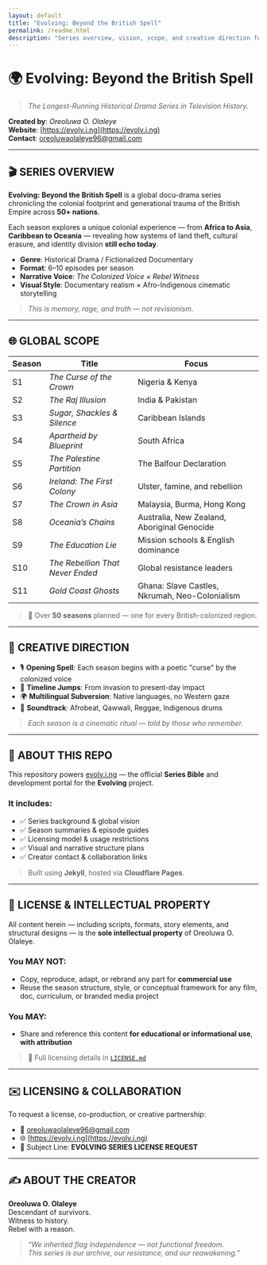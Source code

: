 ```yaml
---
layout: default
title: "Evolving: Beyond the British Spell"
permalink: /readme.html
description: "Series overview, vision, scope, and creative direction for the Evolving docu-series by Oreoluwa O. Olaleye."
---
```


# 🌍 Evolving: Beyond the British Spell

> *The Longest-Running Historical Drama Series in Television History.*

**Created by**: *Oreoluwa O. Olaleye*  
**Website**: [https://evolv.i.ng](https://evolv.i.ng)  
**Contact**: [oreoluwaolaleye96@gmail.com](mailto:oreoluwaolaleye96@gmail.com)

---

## 🎬 SERIES OVERVIEW

**Evolving: Beyond the British Spell** is a global docu-drama series chronicling the colonial footprint and generational trauma of the British Empire across **50+ nations**.

Each season explores a unique colonial experience — from **Africa to Asia**, **Caribbean to Oceania** — revealing how systems of land theft, cultural erasure, and identity division **still echo today**.

- **Genre**: Historical Drama / Fictionalized Documentary  
- **Format**: 6–10 episodes per season  
- **Narrative Voice**: *The Colonized Voice × Rebel Witness*  
- **Visual Style**: Documentary realism × Afro-Indigenous cinematic storytelling  

> *This is memory, rage, and truth — not revisionism.*

---

## 🌐 GLOBAL SCOPE

| Season | Title                          | Focus                                |
|--------|--------------------------------|---------------------------------------|
| S1     | *The Curse of the Crown*       | Nigeria & Kenya                       |
| S2     | *The Raj Illusion*             | India & Pakistan                      |
| S3     | *Sugar, Shackles & Silence*    | Caribbean Islands                     |
| S4     | *Apartheid by Blueprint*       | South Africa                          |
| S5     | *The Palestine Partition*      | The Balfour Declaration               |
| S6     | *Ireland: The First Colony*    | Ulster, famine, and rebellion         |
| S7     | *The Crown in Asia*            | Malaysia, Burma, Hong Kong            |
| S8     | *Oceania’s Chains*             | Australia, New Zealand, Aboriginal Genocide |
| S9     | *The Education Lie*            | Mission schools & English dominance   |
| S10    | *The Rebellion That Never Ended* | Global resistance leaders          |
| S11    | *Gold Coast Ghosts*            | Ghana: Slave Castles, Nkrumah, Neo-Colonialism |

> 🔖 Over **50 seasons** planned — one for every British-colonized region.

---

## 🧠 CREATIVE DIRECTION

- 🎙️ **Opening Spell**: Each season begins with a poetic "curse" by the colonized voice  
- 🧭 **Timeline Jumps**: From invasion to present-day impact  
- 🌍 **Multilingual Subversion**: Native languages, no Western gaze  
- 🎼 **Soundtrack**: Afrobeat, Qawwali, Reggae, Indigenous drums  

> *Each season is a cinematic ritual — told by those who remember.*

---

## 📁 ABOUT THIS REPO

This repository powers [evolv.i.ng](https://evolv.i.ng) — the official **Series Bible** and development portal for the **Evolving** project.

### It includes:

- ✅ Series background & global vision  
- ✅ Season summaries & episode guides  
- ✅ Licensing model & usage restrictions  
- ✅ Visual and narrative structure plans  
- ✅ Creator contact & collaboration links  

> Built using **Jekyll**, hosted via **Cloudflare Pages**.

---

## 📄 LICENSE & INTELLECTUAL PROPERTY

All content herein — including scripts, formats, story elements, and structural designs — is the **sole intellectual property** of Oreoluwa O. Olaleye.

### You MAY NOT:

- Copy, reproduce, adapt, or rebrand any part for **commercial use**  
- Reuse the season structure, style, or conceptual framework for any film, doc, curriculum, or branded media project

### You MAY:

- Share and reference this content **for educational or informational use**, **with attribution**

> 📃 Full licensing details in [`LICENSE.md`](/LICENSE.html)

---

## ✉️ LICENSING & COLLABORATION

To request a license, co-production, or creative partnership:

- 📧 [oreoluwaolaleye96@gmail.com](mailto:oreoluwaolaleye96@gmail.com)  
- 🌐 [https://evolv.i.ng](https://evolv.i.ng)  
- 💼 Subject Line: **EVOLVING SERIES LICENSE REQUEST**

---

## ✍️ ABOUT THE CREATOR

**Oreoluwa O. Olaleye**  
Descendant of survivors.  
Witness to history.  
Rebel with a reason.

> *“We inherited flag independence — not functional freedom.  
This series is our archive, our resistance, and our reawakening.”*
